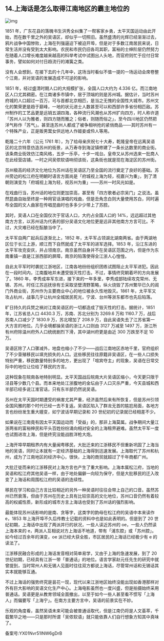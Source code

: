 ## 14.上海话是怎么取得江南地区的霸主地位的
![img](https://pic2.zhimg.com/v2-238bc52f466ce09e97e634a9b2c9d63b.webp)

1851 年，广东花县的落魄书生洪秀全纠集了一帮客家乡勇，太平天国运动由此开始，而在数千里之外的吴语区，却似乎一切照旧。虽然盛清的光辉已经渐渐过去，鸦片战争中国惨败，上海在列强逼迫下被迫开埠，但是对于多数江南居民来说，日常生活并没有受到太大影响。农民和市民仍旧各司其职，富裕的士绅阶层仍然努力在随着人口增长难度越来越高的科举考试中试图出人头地，而官府则忙于应付日常事务，譬如如何对付日趋流行的滩簧之类。



没有人会想到，在接下去的十几年中，这场当时看似不值一提的一场运动会席卷整个江南，并对吴语的发展造成不可逆的影响。



1851 年，经过盛清时期人口的大规模扩张，全国人口大约为 4.336 亿。而江南地区人口尤其稠密。在江南诸多市镇中，居于顶端的则是苏州城。据估计，当时苏州府城的人口超过一百万，可与首都北京相匹，是当之无愧的全国性大城市。苏州文化的繁荣更是趋于巅峰，一地的状元进士人数甚至可以和西部许多省份相匹敌。苏州制作的工艺品更是远销五湖四海，各种流行风潮也从苏州扩向四方，时人称许道「苏州人以为雅者，则四方随而雅之；俗者，则随而俗之」，至今四川地区仍然把洋气称作「苏气」。甚至连苏州人都成了被争相哄抢的紧俏商品——其时苏州有一个特殊产业，正是贩男鬻女供远地人作姬妾或伶人等用。



乾隆二十六年（公元 1761 年），为了给母亲庆祝七十大寿，乾隆皇帝在远离吴语区的北京特意仿造苏州的街景，从万寿寺到海淀镇修建了一条长达数里的商业街。该条商业街效仿江南风格，五步一乐亭，十步一戏台。皇帝又从苏州选来一批商人在此经营店铺，一时之间吴侬软语响彻该街，这条街也就是现在海淀区的苏州街。



苏州极高的经济文化地位为苏州话在吴语区乃至全国的流行奠定了良好的基础。苏州旁边的松江府在明朝时语言方面尚是「府城视上海为轻，视嘉兴为重」，到了清朝则演变为「府城视上海为轻，视苏州为重」——苏州一时风光如是。



在戏曲行当，苏州话的地位则更加崇高，甚至有「四方歌者必宗吴门」之说法。虽然昆曲自始至终是一种用官话演唱的戏曲，但是丑角念白则大量使用苏白，同时遍布全国的文人曲家在传唱昆曲时也多多少少带上了苏腔。



其时，吴语人口在全国仅次于官话人口，大约占全国人口的 14%，远远超过其他南方方言，以苏州话为代表的部分吴语文化地位更是远非其他南方方言可比。不过，大灾难已经在酝酿当中了。



太平军自两广起兵后逐渐北上，1852 年，太平军占领湖北湖南两省。由于两湖地区位于长江上游，顺江而下自然就成了太平军的进军选择。1853 年，沿江东进的太平军攻克安庆，并占领南京。南京虽然自身并不在吴语区范围之内，但是作为东南重镇一直是江浙西部的屏障，南京的陷落使得全江浙人心惶惶。



自此太平军时时袭扰江浙地区，江南各地纷纷组织团练试图阻止太平军进犯。因此在一段时间内，江南腹地并未遭受毁灭性打击。不过，事情终究朝着坏的方向发展了。1860 年，李秀成率军东进，接下来的一年多里，李秀成部陆续攻克常州、无锡、苏州。时任江苏巡抚徐有壬采取坚壁清野策略，纵火烧毁了苏州繁华已久的阊门外商业街，苏州作为主要商业中心的地位被永久性地毁灭。1861 年，太平军又攻占杭州，战事几乎让杭州全城居民死光，宁波、台州等浙东都市也先后陷落。



旷日持久的兵燹之祸对江南吴语区的一切都造成了毁灭性的打击。据统计，1851 年，江苏省总人口 4430.3 万，苏南、苏北分别为 3269.6 万和 1160.7 万，战后苏南人口减少了 1830.9 万，苏北增加了 208.9 万，自此吴语失去了江苏省第一大方言的地位。几乎全境都操吴语的浙江人口则由 3127 万减至 1497 万，浙江所有州府除温州府外人口统统剧烈下滑，其中湖州府更是由近 300 万跌至不足 10 万。



吴语区除了人口骤减外，地盘也缩小了不少——战后江南地区赤地千里，官府组织了不少垦殖移民以填充损失的人口。这些移民往往原籍非吴语区，在一些人口损失特别严重，移民数量特别多的地方，更出现了「喧宾夺主」的现象，吴语在日常交际中的地位让位给了移民的方言。



这种现象在皖南各地特别明显。太平天国战后皖南大片吴语区缩小，今天更只限于泾县等少数几个县。而本来地处江浙腹地的金坛由于人口灭杀严重，今天县城和西半部已经多说江淮官话，只有东半部仍然说吴语。



苏州在太平天国时期遭受的祸害尤其严重，经济虽然后来有所恢复，但是苏州引领全国风雅的那个时代已经一去不复返。吴语区陷入了群龙无首的尴尬局面，各地方言也纷纷发生重大嬗变，如宁波话早期记录和 20 世纪初的记录就已经相差不少。



如果说在江南竟有因太平天国运动而「受益」的，那非上海莫属。战争期间大量江浙两省的富裕绅民和平头百姓纷纷涌向相对安全的上海租界避难。虽然太平军一度也试图进攻上海，但是终究没能战胜洋枪大炮。



上海开埠早期租界内有大量闽粤移民，大批迁来的江浙移民不但重新巩固了上海当地的吴语，同时让本就有一定经济基础的上海得到迅速发展。上海取代了苏州和杭州，成为了江南地区的经济中心，很快，上海的商贸就超过了千年商都广州。



大批迁徙而来的江浙移民对上海方言也产生了重大影响。上海本属松江府，当地的吴语和松江府其他吴语一样，由于地处偏僻一向较为保守，但是大批移民的迁入改变了上海话和周围松江府的吴语的连续性。



移民在学习和自己方言比较相近的另外一种吴语时往往会带上自己的口音。虽然苏州已然衰落，但由于苏州在历史上具有比较崇高的文化地位，苏州口音仍然有着较高的权威性质，新形成的城市方言上海话也受到了苏州话的强烈影响。



最能体现苏州话影响的是南、贪等字，这类字的韵母在松江府的吴语中本来读作 e，1853 年上海开埠不久后传教士记载的资料中也是如此表明的。但是到了 20 世纪初期，上海话中出现了两派并行的状况，一些人读近苏州的 oe，一些人仍然读上海本来的 e，两派人互相说对方上海话不地道，带有「浦东腔」或「苏州腔」。如今经过百余年的演变，oe 派已经大获全胜，市区居民的上海话已经极少有 e 的读法了。



江浙移民融合形成的上海话发音相对简单易学，又由于上海的急速发展，到了 20 世纪初期，已经具有江浙一带「普通话」的地位。语言学家赵元任先生的研究中就曾提到，当时常州人和无锡人见面时往往双方都说上海话，尽管常州话和无锡话其实本就能够互通。



不过上海话的强势终究是昙花一现，现代以来江浙地区始终没能出现如香港那样对外有巨大影响的吴语文化生产中心。上海电影虽然也一度兴盛，但是拍摄始终采用普通话。吴语更是从教育领域全面撤出，以至于如今一些人甚至看不惯写「上海人」而偏要写「上海宁」。在南方主要方言中，吴语的前景实在不妙。



乐观的角度看，虽然吴语未来可能会被普通话取代，但是江南仍将是人文荟萃，千载繁华之地——只是那时所谓「吴侬软语」就只能依靠人们自行想象方知其中真味了。



备案号:YX01Nvr51lNW6gDrB

